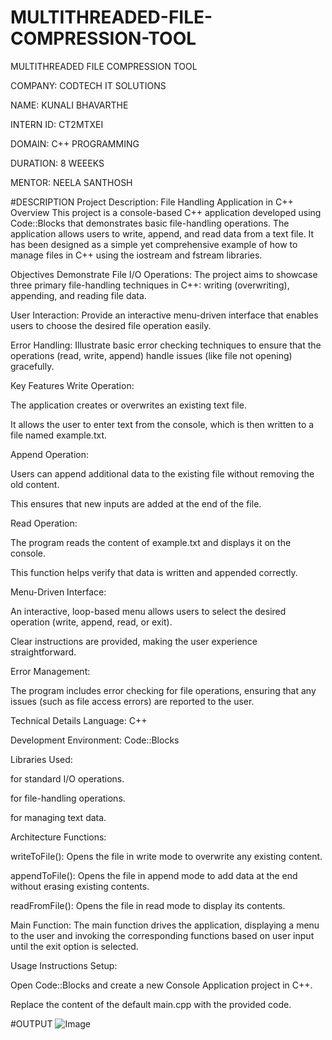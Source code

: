 # MULTITHREADED-FILE-COMPRESSION-TOOL
MULTITHREADED FILE COMPRESSION TOOL

COMPANY: CODTECH IT SOLUTIONS

NAME: KUNALI BHAVARTHE

INTERN ID: CT2MTXEI

DOMAIN: C++ PROGRAMMING

DURATION: 8 WEEEKS

MENTOR: NEELA SANTHOSH


#DESCRIPTION 
Project Description: File Handling Application in C++
Overview
This project is a console-based C++ application developed using Code::Blocks that demonstrates basic file-handling operations. The application allows users to write, append, and read data from a text file. It has been designed as a simple yet comprehensive example of how to manage files in C++ using the iostream and fstream libraries.

Objectives
Demonstrate File I/O Operations: The project aims to showcase three primary file-handling techniques in C++: writing (overwriting), appending, and reading file data.

User Interaction: Provide an interactive menu-driven interface that enables users to choose the desired file operation easily.

Error Handling: Illustrate basic error checking techniques to ensure that the operations (read, write, append) handle issues (like file not opening) gracefully.

Key Features
Write Operation:

The application creates or overwrites an existing text file.

It allows the user to enter text from the console, which is then written to a file named example.txt.

Append Operation:

Users can append additional data to the existing file without removing the old content.

This ensures that new inputs are added at the end of the file.

Read Operation:

The program reads the content of example.txt and displays it on the console.

This function helps verify that data is written and appended correctly.

Menu-Driven Interface:

An interactive, loop-based menu allows users to select the desired operation (write, append, read, or exit).

Clear instructions are provided, making the user experience straightforward.

Error Management:

The program includes error checking for file operations, ensuring that any issues (such as file access errors) are reported to the user.

Technical Details
Language: C++

Development Environment: Code::Blocks

Libraries Used:

<iostream> for standard I/O operations.

<fstream> for file-handling operations.

<string> for managing text data.

Architecture
Functions:

writeToFile(): Opens the file in write mode to overwrite any existing content.

appendToFile(): Opens the file in append mode to add data at the end without erasing existing contents.

readFromFile(): Opens the file in read mode to display its contents.

Main Function:
The main function drives the application, displaying a menu to the user and invoking the corresponding functions based on user input until the exit option is selected.

Usage Instructions
Setup:

Open Code::Blocks and create a new Console Application project in C++.

Replace the content of the default main.cpp with the provided code.

#OUTPUT
![Image](https://github.com/user-attachments/assets/2baf311c-060a-44fa-9f24-0e317de9c7d9)
